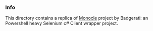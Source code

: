 ### Info

This directory contains a replica of [Monocle](https://github.com/Badgerati/Monocle) project by Badgerati: an Powershell heavy Selenium c# Client wrapper project.

